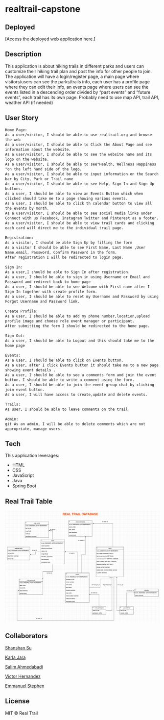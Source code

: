 # realtrail-capstone


## Deployed
[Access the deployed web application here.]

## Description
This application is about hiking trails in different parks and users can customize their hiking trail plan and post the info for other people to join. The application will have a login/register page, a main page where visitors/users can see the parks/trails info, each user has a profile page where they can edit their info, an events page where users can see the events listed in a descending order divided by “past events” and “future events”, each trail has its own page. Probably need to use map API, trail API, weather API (if needed)

## User Story
```
Home Page: 
As a user/visitor, I should be able to use realtrail.org and browse the web
As a user/visitor, I should be able to Click the About Page and see information about the website.
As a user/visitor, I should be able to see the website name and its logo on the website.
As a user/visitor, I should be able to see"Health, Wellness Happiness "on the left hand side of the logo.
As a user/visitor, I should be able to input information on the Search bar by City, Park or Trail name
As a user/visitor, I should be able to see Help, Sign In and Sign Up buttons.
As a user, I should be able to view an Events Button which when clicked should take me to a page showing various events.
As a user, I should be able to click th calendar button to view all the events by month.
As a user/visitor, I should be able to see social media links under Connect with us Facebook, Instagram Twitter and Pinterest as a footer.
As a user/visitor, I should be able to view trail cards and clicking each card will direct me to the individual trail page.
        
Registration:
As a visitor, I should be able Sign Up by filling the form
As a visitor I should be able to see First Name, Last Name ,User Name,email, Password, Confirm Password in the form.
After registration I will be redirected to login page.
        
Sign In:
As a user,I should be able to Sign In after registration.
As a user, I should be able to sign in using Username or Email and Password and redirect back to home page
As a user, I should be able to see Welcome with First name after I Sign In together with create profile form.
As a user, I should be able to reset my Username and Password by using Forgot Username and Password link. 
        
Create Profile:
As a user, I should be able to add my phone number,location,upload profile image and choose role event manager or participant.
After submitting the form I should be redirected to the home page.
        
Sign Out:
As a user, I should be able to Logout and this should take me to the home page
        
Events:
As a user, I should be able to click on Events button.
As a user, after I click Events button it should take me to a new page showing event details .
As a user, I should be able to see a comments form and join the event button. I should be able to write a comment using the form.
As a user, I should be able to join the event group chat by clicking join event button.
As a user, I will have access to create,update and delete events. 
        
Trails:
As user, I should be able to leave comments on the trail.
        
Admin:
git As an admin, I will be able to delete comments which are not appropriate, manage users.
```

## Tech

This application leverages:
* HTML
* CSS
* JavaScript
* Java
* Spring Boot 


## Real Trail Table
![Secreenshot](planning%20notes/Screen%20Shot%202021-06-21%20at%2011.37.19%20AM.png)

## Collaborators
[Shanshan Su](https://github.com/shanshan-su)

[Karla Jara](https://github.com/karla-jara)

[Salim Ahmedabadi](https://github.com/salimk785)

[Victor Hernandez](https://github.com/Victor-G87)

[Emmanuel Stephen](https://github.com/Manii-dot)

## License
MIT © Real Trail 